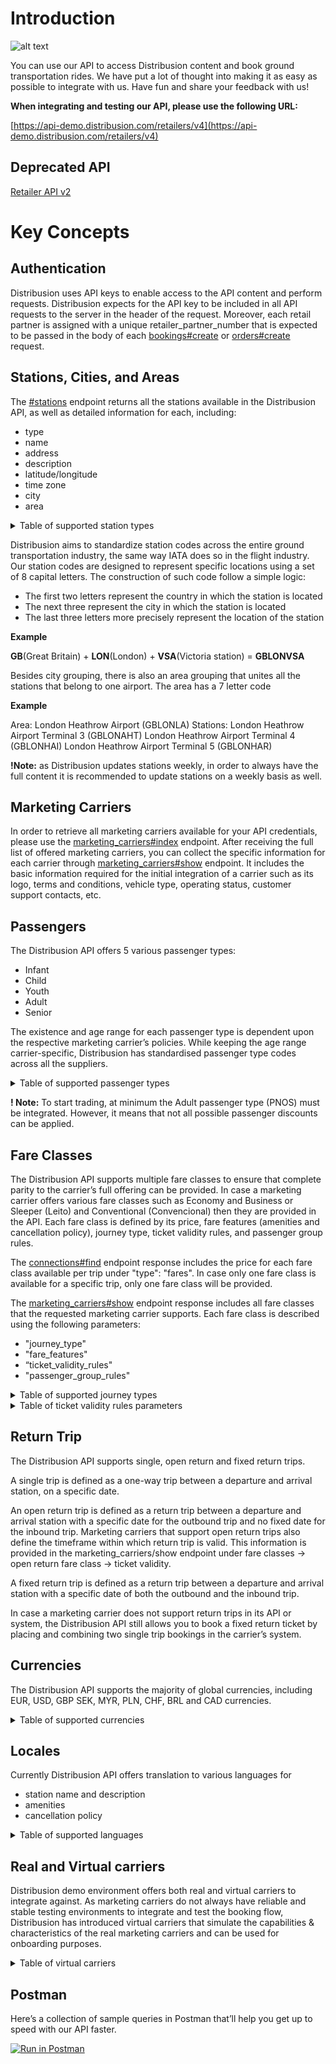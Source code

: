 # Introduction

![alt text](/images/bus-picture.png)

You can use our API to access Distribusion content and book ground transportation rides. We have put a lot of thought into making it as easy as possible to integrate with us. Have fun and share your feedback with us!

**When integrating and testing our API, please use the following URL:**

[https://api-demo.distribusion.com/retailers/v4](https://api-demo.distribusion.com/retailers/v4)

## Deprecated API

[Retailer API v2](https://api-demo.distribusion.com/reseller/v2/docs)

# Key Concepts

## Authentication

Distribusion uses API keys to enable access to the API content and perform requests. Distribusion expects for the API key to be included in all API requests to the server in the header of the request. Moreover, each retail partner is assigned with a unique retailer_partner_number that is expected to be passed in the body of each [bookings#create](https://docs.distribusion.com/#create) or [orders#create](https://docs.distribusion.com/#create-orders) request.


## Stations, Cities, and Areas

The [#stations](https://docs.distribusion.com/#stations7) endpoint returns all the stations available in the Distribusion API, as well as detailed information for each, including: 
- type
- name
- address
- description
- latitude/longitude
- time zone
- city
- area

<details>
  <summary>Table of supported station types</summary>
  
<table>
  <tr>
    <th>Station type name</th>
    <th>Distribusion station type code</th>
  </tr>
  <tr>
    <td>Bus station</td>
    <td>bus_station</td>
  </tr>
  <tr>
    <td>Train station</td>
    <td>train_station</td>
  </tr>
  <tr>
    <td>Ferry station</td>
    <td>ferry_station</td>
  </tr>
  <tr>
    <td>Tram station</td>
    <td>tram_station</td>
  </tr>
</table>
  
</details>

Distribusion aims to standardize station codes across the entire ground transportation industry, the same way IATA does so in the flight industry. Our station codes are designed to represent specific locations using a set of 8 capital letters. The construction of such code follow a simple logic:

- The first two letters represent the country in which the station is located
- The next three represent the city in which the station is located
- The last three letters more precisely represent the location of the station

**Example**

**GB**(Great Britain) + **LON**(London) + **VSA**(Victoria station) = **GBLONVSA**

Besides city grouping, there is also an area grouping that unites all the stations that belong to one airport. The area has a 7 letter code

**Example**

Area: London Heathrow Airport (GBLONLA)
Stations: 
London Heathrow Airport Terminal 3 (GBLONAHT)
London Heathrow Airport Terminal 4 (GBLONHAI)
London Heathrow Airport Terminal 5 (GBLONHAR)

**!Note:** as Distribusion updates stations weekly, in order to always have the full content it is recommended to update stations on a weekly basis as well.

## Marketing Carriers

In order to retrieve all marketing carriers available for your API credentials, please use the [marketing_carriers#index](https://docs.distribusion.com/#index33) endpoint. After receiving the full list of offered marketing carriers, you can collect the specific information for each carrier through [marketing_carriers#show](https://docs.distribusion.com/#show34) endpoint. It includes the basic information required for the initial integration of a carrier such as its logo, terms and conditions, vehicle type, operating status, customer support contacts, etc.

## Passengers

The Distribusion API offers 5 various passenger types: 
- Infant
- Child
- Youth
- Adult
- Senior

The existence and age range for each passenger type is dependent upon the respective marketing carrier’s policies. While keeping the age range carrier-specific, Distribusion has standardised passenger type codes across all the suppliers.

<details>
  <summary>Table of supported passenger types</summary>
  
| Passenger type name  |  Distribusion passenger type code |
|---|---|
| Infant | PINT |
| Child | PCIL |
| Youth | PYPO |
| Adult | PNOS |
| Senior | PSOE |
</details>

**! Note:** To start trading, at minimum the Adult passenger type (PNOS) must be integrated. However, it means that not all possible passenger discounts can be applied.

## Fare Classes

The Distribusion API supports multiple fare classes to ensure that complete parity to the carrier’s full offering can be provided. In case a marketing carrier offers various fare classes such as Economy and Business or Sleeper (Leito) and Conventional (Convencional) then they are provided in the API. Each fare class is defined by its price, fare features (amenities and cancellation policy), journey type, ticket validity rules, and passenger group rules.

The [connections#find](https://docs.distribusion.com/#find) endpoint response includes the price for each fare class available per trip under "type": "fares". In case only one fare class is available for a specific trip, only one fare class will be provided.

The [marketing_carriers#show](https://docs.distribusion.com/#show34) endpoint response includes all fare classes that the requested marketing carrier supports. Each fare class is described using the following parameters: 

- "journey_type"
- "fare_features"
- “ticket_validity_rules"
- "passenger_group_rules"

<details>
  <summary>Table of supported journey types</summary>
  
| Journey type name  |  Distribusion journey type code | Description |
|---|---|---|
| Single | single | Travel is supported only one way |
| Open return | open_return | Travel is supported both ways with inbound trip having an open date  |
| Fixed return| fixed_return | Travel is supported both ways with inbound trip having an exact travel date |
</details>

<details>
  <summary>Table of ticket validity rules parameters</summary>
  
| Ticket validity parameter  |  Possible values | Description |
|---|---|---|
| Type | outbound; inbound | The rule for outbound or outbound trip  |
| Use type | once; multiple | Ticket can be used for a single or the multiple trips |
| Reference time| departure_time; beginning of departure day; purchase_time; beginning_of_purchase_day; outbound_voucher_redemption; inbound_voucher_redemption| Defined time from which ticket validity starts |
| Offset | minutes; hours; days; months | |
| Duration | minutes; hours; days; months |  |
</details>

## Return Trip

The Distribusion API supports single, open return and fixed return trips.

A single trip is defined as a one-way trip between a departure and arrival station, on a specific date.

An open return trip is defined as a return trip between a departure and arrival station with a specific date for the outbound trip and no fixed date for the inbound trip. Marketing carriers that support open return trips also define the timeframe within which return trip is valid. This information is provided in the marketing_carriers/show endpoint under fare classes -> open return fare class -> ticket validity.

A fixed return trip is defined as a return trip between a departure and arrival station with a specific date of both the outbound and the inbound trip. 

In case a marketing carrier does not support return trips in its API or system, the Distribusion API still allows you to book a fixed return ticket by placing and combining two single trip bookings in the carrier’s system.

## Currencies

The Distribusion API supports the majority of global currencies, including EUR, USD, GBP SEK, MYR, PLN, CHF, BRL and CAD currencies.

<details>
  <summary>Table of supported currencies</summary>
  
| Distribusion currency code | Currency name                 |
| -------------------------- | ----------------------------- |
| AED                        | UAE Dirham                    |
| AFN                        | Afghani                       |
| ALL                        | Lek                           |
| AMD                        | Armenian Dram                 |
| ANG                        | Netherlands Antillean Guilder |
| AOA                        | Kwanza                        |
| ARS                        | Argentine Peso                |
| AUD                        | Australian Dollar             |
| AWG                        | Aruban Florin                 |
| AZN                        | Azerbaijanian Manat           |
| BAM                        | Convertible Mark              |
| BBD                        | Barbados Dollar               |
| BDT                        | Taka                          |
| BGN                        | Bulgarian Lev                 |
| BHD                        | Bahraini Dinar                |
| BIF                        | Burundi Franc                 |
| BMD                        | Bermudian Dollar              |
| BND                        | Brunei Dollar                 |
| BOB                        | Boliviano                     |
| BRL                        | Brazilian Real                |
| BSD                        | Bahamian Dollar               |
| BTN                        | Ngultrum                      |
| BWP                        | Pula                          |
| BYR                        | Belarussian Ruble             |
| BZD                        | Belize Dollar                 |
| CAD                        | Canadian Dollar               |
| CDF                        | Congolese Franc               |
| CHF                        | Swiss Franc                   |
| CLF                        | Unidad de Fomento             |
| CLP                        | Chilean Peso                  |
| CNY                        | Yuan Renminbi                 |
| COP                        | Colombian Peso                |
| CRC                        | Costa Rican Colon             |
| CUP                        | Cuban Peso                    |
| CVE                        | Cabo Verde Escudo             |
| CZK                        | Czech Koruna                  |
| DJF                        | Djibouti Franc                |
| DKK                        | Danish Krone                  |
| DOP                        | Dominican Peso                |
| DZD                        | Algerian Dinar                |
| EGP                        | Egyptian Pound                |
| ERN                        | Nakfa                         |
| ETB                        | Ethiopian Birr                |
| EUR                        | Euro                          |
| FJD                        | Fiji Dollar                   |
| FKP                        | Falkland Islands Pound        |
| GBP                        | Pound Sterling                |
| GEL                        | Lari                          |
| GHS                        | Ghana Cedi                    |
| GIP                        | Gibraltar Pound               |
| GMD                        | Dalasi                        |
| GNF                        | Guinea Franc                  |
| GTQ                        | Quetzal                       |
| GYD                        | Guyana Dollar                 |
| HKD                        | Hong Kong Dollar              |
| HNL                        | Lempira                       |
| HRK                        | Kuna                          |
| HTG                        | Gourde                        |
| HUF                        | Forint                        |
| IDR                        | Rupiah                        |
| ILS                        | New Israeli Sheqel            |
| INR                        | Indian Rupee                  |
| IQD                        | Iraqi Dinar                   |
| IRR                        | Iranian Rial                  |
| ISK                        | Iceland Krona                 |
| JMD                        | Jamaican Dollar               |
| JOD                        | Jordanian Dinar               |
| JPY                        | Yen                           |
| KES                        | Kenyan Shilling               |
| KGS                        | Som                           |
| KHR                        | Riel                          |
| KMF                        | Comoro Franc                  |
| KPW                        | North Korean Won              |
| KRW                        | Won                           |
| KWD                        | Kuwaiti Dinar                 |
| KYD                        | Cayman Islands Dollar         |
| KZT                        | Tenge                         |
| LAK                        | Kip                           |
| LBP                        | Lebanese Pound                |
| LKR                        | Sri Lanka Rupee               |
| LRD                        | Liberian Dollar               |
| LSL                        | Loti                          |
| LYD                        | Libyan Dinar                  |
| MAD                        | Moroccan Dirham               |
| MDL                        | Moldovan Leu                  |
| MGA                        | Malagasy Ariary               |
| MKD                        | Denar                         |
| MMK                        | Kyat                          |
| MNT                        | Tugrik                        |
| MOP                        | Pataca                        |
| MRO                        | Ouguiya                       |
| MUR                        | Mauritius Rupee               |
| MVR                        | Rufiyaa                       |
| MWK                        | Kwacha                        |
| MXN                        | Mexican Peso                  |
| MYR                        | Malaysian Ringgit             |
| MZN                        | Mozambique Metical            |
| NAD                        | Namibia Dollar                |
| NGN                        | Naira                         |
| NIO                        | Cordoba Oro                   |
| NOK                        | Norwegian Krone               |
| NPR                        | Nepalese Rupee                |
| NZD                        | New Zealand Dollar            |
| OMR                        | Rial Omani                    |
| PAB                        | Balboa                        |
| PEN                        | Nuevo Sol                     |
| PGK                        | Kina                          |
| PHP                        | Philippine Peso               |
| PKR                        | Pakistan Rupee                |
| PLN                        | Zloty                         |
| PYG                        | Guarani                       |
| QAR                        | Qatari Rial                   |
| RON                        | Romanian Leu                  |
| RSD                        | Serbian Dinar                 |
| RUB                        | Russian Ruble                 |
| RWF                        | Rwanda Franc                  |
| SAR                        | Saudi Riyal                   |
| SBD                        | Solomon Islands Dollar        |
| SCR                        | Seychelles Rupee              |
| SDG                        | Sudanese Pound                |
| SEK                        | Swedish Krona                 |
| SGD                        | Singapore Dollar              |
| SHP                        | Saint Helena Pound            |
| SLL                        | Leone                         |
| SOS                        | Somali Shilling               |
| SRD                        | Surinam Dollar                |
| STD                        | Dobra                         |
| SVC                        | El Salvador Colon             |
| SYP                        | Syrian Pound                  |
| SZL                        | Lilangeni                     |
| THB                        | Baht                          |
| TJS                        | Somoni                        |
| TMT                        | Turkmenistan New Manat        |
| TND                        | Tunisian Dinar                |
| TOP                        | Pa’anga                       |
| TRY                        | Turkish Lira                  |
| TTD                        | Trinidad and Tobago Dollar    |
| TWD                        | New Taiwan Dollar             |
| TZS                        | Tanzanian Shilling            |
| UAH                        | Hryvnia                       |
| UGX                        | Uganda Shilling               |
| USD                        | US Dollar                     |
| UYU                        | Peso Uruguayo                 |
| UZS                        | Uzbekistan Sum                |
| VEF                        | Bolivar                       |
| VND                        | Dong                          |
| VUV                        | Vatu                          |
| WST                        | Tala                          |
| XAF                        | CFA Franc BEAC                |
| XCD                        | East Caribbean Dollar         |
| XOF                        | CFA Franc BCEAO               |
| XPF                        | CFP Franc                     |
| YER                        | Yemeni Rial                   |
| ZAR                        | Rand                          |
| ZMW                        | Zambian Kwacha                |
| ZWL                        | Zimbabwe Dollar               |
</details>

## Locales

Currently Distribusion API offers translation to various languages for 

- station name and description
- amenities
- cancellation policy

<details>
  <summary>Table of supported languages</summary>
  
| Distribusion locale code  | Locale name|
|---|---|
|de|German|
|en|English|
|bg|Bulgarian|
|cs|Czech|
|da|Danish|
|es|Spanish|
|fr|French|
|hr|Croatian|
|it|Italian|
|nl|Dutch|
|pl|Polish|
|pt|Portuguese|        
|ru|Russian|
|sv|Swedish|
|tr|Turkish|
|zh|Chinese|
</details>

## Real and Virtual carriers

Distribusion demo environment offers both real and virtual carriers to integrate against. As marketing carriers do not always have reliable and stable testing environments to integrate and test the booking flow, Distribusion has introduced virtual carriers that simulate the capabilities & characteristics of the real marketing carriers and can be used for onboarding purposes.

<details>
  <summary>Table of virtual carriers</summary>
  
|Carrier code|Carrier name|Departure station|Arrival Station|
|---|---|---|---|
|VICA|Virtual Carrier European intercity bus|DEBERCBS|FRPARPGB|
|VCBA|Virtual Carrier Brazilian intercity bus|BRSAOSPB|BRLZSRDJ|
|VCAI|Virtual Carrier Airport shuttle|GBLONLTH|GBLONLHB|
|VCFE|Virtual Carrier Ferry|GBCAICHA|GBPMEPHA|
</details>

## Postman

Here’s a collection of sample queries in Postman that’ll help you get up to speed with our API faster.

[![Run in Postman](https://run.pstmn.io/button.svg)](https://app.getpostman.com/run-collection/4b85e2eca75d5ec340dc)
